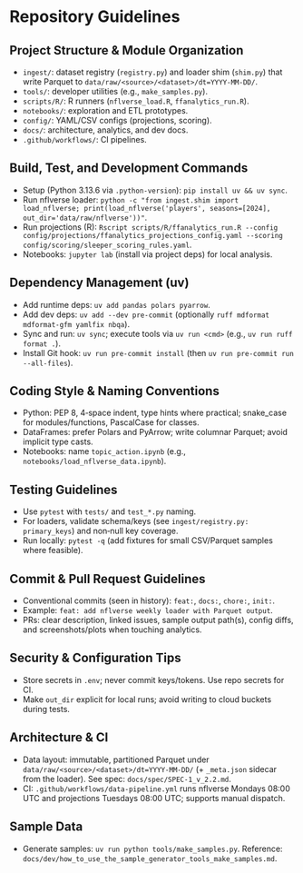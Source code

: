 # Repository Guidelines

## Project Structure & Module Organization

- `ingest/`: dataset registry (`registry.py`) and loader shim (`shim.py`) that write Parquet to `data/raw/<source>/<dataset>/dt=YYYY-MM-DD/`.
- `tools/`: developer utilities (e.g., `make_samples.py`).
- `scripts/R/`: R runners (`nflverse_load.R`, `ffanalytics_run.R`).
- `notebooks/`: exploration and ETL prototypes.
- `config/`: YAML/CSV configs (projections, scoring).
- `docs/`: architecture, analytics, and dev docs.
- `.github/workflows/`: CI pipelines.

## Build, Test, and Development Commands

- Setup (Python 3.13.6 via `.python-version`): `pip install uv && uv sync`.
- Run nflverse loader: `python -c "from ingest.shim import load_nflverse; print(load_nflverse('players', seasons=[2024], out_dir='data/raw/nflverse'))"`.
- Run projections (R): `Rscript scripts/R/ffanalytics_run.R --config config/projections/ffanalytics_projections_config.yaml --scoring config/scoring/sleeper_scoring_rules.yaml`.
- Notebooks: `jupyter lab` (install via project deps) for local analysis.

## Dependency Management (uv)

- Add runtime deps: `uv add pandas polars pyarrow`.
- Add dev deps: `uv add --dev pre-commit` (optionally `ruff mdformat mdformat-gfm yamlfix nbqa`).
- Sync and run: `uv sync`; execute tools via `uv run <cmd>` (e.g., `uv run ruff format .`).
- Install Git hook: `uv run pre-commit install` (then `uv run pre-commit run --all-files`).

## Coding Style & Naming Conventions

- Python: PEP 8, 4‑space indent, type hints where practical; snake_case for modules/functions, PascalCase for classes.
- DataFrames: prefer Polars and PyArrow; write columnar Parquet; avoid implicit type casts.
- Notebooks: name `topic_action.ipynb` (e.g., `notebooks/load_nflverse_data.ipynb`).

## Testing Guidelines

- Use `pytest` with `tests/` and `test_*.py` naming.
- For loaders, validate schema/keys (see `ingest/registry.py: primary_keys`) and non‑null key coverage.
- Run locally: `pytest -q` (add fixtures for small CSV/Parquet samples where feasible).

## Commit & Pull Request Guidelines

- Conventional commits (seen in history): `feat:`, `docs:`, `chore:`, `init:`.
- Example: `feat: add nflverse weekly loader with Parquet output`.
- PRs: clear description, linked issues, sample output path(s), config diffs, and screenshots/plots when touching analytics.

## Security & Configuration Tips

- Store secrets in `.env`; never commit keys/tokens. Use repo secrets for CI.
- Make `out_dir` explicit for local runs; avoid writing to cloud buckets during tests.

## Architecture & CI

- Data layout: immutable, partitioned Parquet under `data/raw/<source>/<dataset>/dt=YYYY-MM-DD/` (+ `_meta.json` sidecar from the loader). See spec: `docs/spec/SPEC-1_v_2.2.md`.
- CI: `.github/workflows/data-pipeline.yml` runs nflverse Mondays 08:00 UTC and projections Tuesdays 08:00 UTC; supports manual dispatch.

## Sample Data

- Generate samples: `uv run python tools/make_samples.py`. Reference: `docs/dev/how_to_use_the_sample_generator_tools_make_samples.md`.
